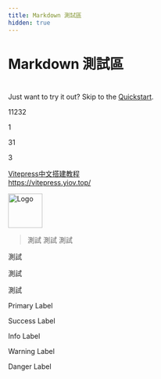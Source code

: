 ```yaml
---
title: Markdown 測試區
hidden: true
---
```

# Markdown 測試區

<div class="tip custom-block" style="padding-top: 8px"> 
 
Just want to try it out? Skip to the [Quickstart](https://www.youtube.com/).

11232

1

31

3
</div>

<div class="linkcard">
  <a href="https://vitepress.yiov.top/" target="_blank">
    <p class="description">Vitepress中文搭建教程<br><span>https://vitepress.yiov.top/</span></p>
    <div class="logo">
        <img alt="Logo" width="70px" height="70px" src="https://vitepress.yiov.top/logo.png" />
    </div>
  </a>
</div>

> 測試
> 測試
> 測試

<span class="fold fold-primary">測試</span>

<span class="note note-info">測試</span>

<span class="label label-default">測試</span>

<span class="label label-primary">Primary Label</span>

<span class="label label-success">Success Label</span>

<span class="label label-info">Info Label</span>

<span class="label label-warning">Warning Label</span>

<span class="label label-danger">Danger Label</span>

